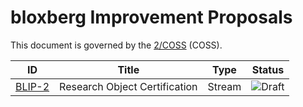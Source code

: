 # bloxberg Improvement Proposals

This document is governed by the [2/COSS](https://rfc.unprotocols.org/spec:2/COSS/) (COSS).

| ID                         | Title                  | Type   | Status |
| ------------------------------ | ---------------------- | ------ | ------ |
| [BLIP-2](blip-2-researchcertificate.md)        | Research Object Certification | Stream | ![Draft](http://rfc.unprotocols.org/spec:2/COSS/draft.svg)  |

